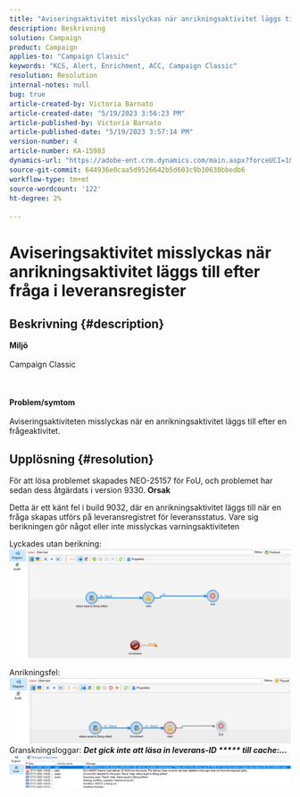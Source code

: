 ```yaml
---
title: "Aviseringsaktivitet misslyckas när anrikningsaktivitet läggs till efter fråga i leveransregister"
description: Beskrivning
solution: Campaign
product: Campaign
applies-to: "Campaign Classic"
keywords: "KCS, Alert, Enrichment, ACC, Campaign Classic"
resolution: Resolution
internal-notes: null
bug: true
article-created-by: Victoria Barnato
article-created-date: "5/19/2023 3:56:23 PM"
article-published-by: Victoria Barnato
article-published-date: "5/19/2023 3:57:14 PM"
version-number: 4
article-number: KA-15983
dynamics-url: "https://adobe-ent.crm.dynamics.com/main.aspx?forceUCI=1&pagetype=entityrecord&etn=knowledgearticle&id=aab685b1-5df6-ed11-8848-6045bd0065b6"
source-git-commit: 644936e0caa5d9526642b5d603c9b10630bbedb6
workflow-type: tm+mt
source-wordcount: '122'
ht-degree: 2%

---
```


# Aviseringsaktivitet misslyckas när anrikningsaktivitet läggs till efter fråga i leveransregister

## Beskrivning {#description}

<b>Miljö</b><br><br>Campaign Classic<br><br><br><br><b>Problem/symtom</b><br><br>Aviseringsaktiviteten misslyckas när en anrikningsaktivitet läggs till efter en frågeaktivitet. <br>

## Upplösning {#resolution}


För att lösa problemet skapades NEO-25157 för FoU, och problemet har sedan dess åtgärdats i version 9330.
<b>Orsak</b>


Detta är ett känt fel i build 9032, där en anrikningsaktivitet läggs till när en fråga skapas<b> </b>utförs på leveransregistret för leveransstatus. Vare sig berikningen gör något eller inte misslyckas varningsaktiviteten

Lyckades utan berikning:
![](assets/ab975c07-d043-ed11-bba2-0022480868ff.png)

Anrikningsfel:
![](assets/ad975c07-d043-ed11-bba2-0022480868ff.png)
Granskningsloggar: <b>*Det gick inte att läsa in leverans-ID \*\*\*\*\* till cache:...</b>*
![](assets/ac975c07-d043-ed11-bba2-0022480868ff.png)
